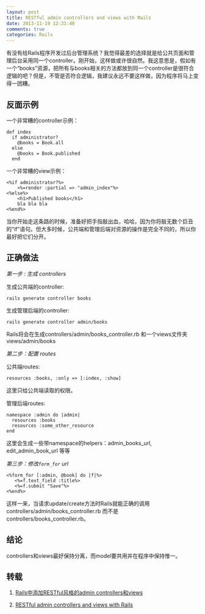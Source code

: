 ```yaml
---
layout: post
title: RESTful admin controllers and views with Rails
date: 2013-11-19 12:31:48
comments: true
categories: Rails
---
```

有没有给Rails程序开发过后台管理系统？我觉得最差的选择就是给公共页面和管理后台采用同一个controller。刚开始，这样做或许很自然。我这意思是，假如有一个“books”资源，把所有与books相关的方法都放到同一个controller是很符合逻辑的吧？但是，不管是否符合逻辑，我建议永远不要这样做，因为程序将马上变得一团糟。

## 反面示例

一个非常糟的controller示例：

    def index
      if administrator?
        @books = Book.all
      else
        @books = Book.published
      end

一个非常糟的view示例：

    <%if administrator?%>
        <%=render :partial => "admin_index"%>
    <%else%>
        <h1>Published books</h1>
        bla bla bla
    <%end%>

当你开始走这条路的时候，准备好把手指敲出血，哈哈，因为你将敲无数个巨丑的“if”语句。但大多时候，公共端和管理后端对资源的操作是完全不同的，所以你最好把它们分开。

## 正确做法

*第一步 : 生成 controllers*

生成公共端的controller:
  
    rails generate controller books

生成管理后端的controller:

    rails generate controller admin/books

Rails将会在生成controllers/admin/books_controller.rb 和一个views文件夹views/admin/books

*第二步：配置 routes*

公共端routes:

    resources :books, :only => [:index, :show]

这里只给公共端读取的权限。

管理后端routes:

    namespace :admin do |admin|
      resources :books
      resources :some_other_resource
    end

这里会生成一些带namespace的helpers：admin_books_url, edit_admin_book_url 等等

*第三步：修改`form_for` url*

    <%form_for [:admin, @book] do |f|%>
       <%=f.text_field :title%>
       <%=f.submit "Save"%>
    <%end%>

这样一来，当请求update/create方法时Rails就能正确的调用controllers/admin/books_controller.rb 而不是controllers/books_controller.rb。

## 结论

controllers和views最好保持分离，而model要共用并在程序中保持惟一。

## 转载

1. [Rails中添加RESTful风格的admin controllers和views](http://rubyer.me/blog/589/)

2. [RESTful admin controllers and views with Rails](http://www.rubyfleebie.com/restful-admin-controllers-and-views-with-rails/)
